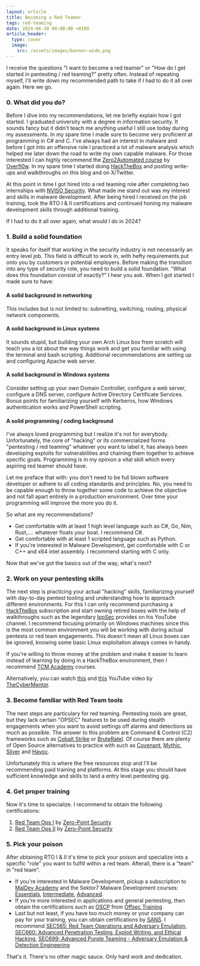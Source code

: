 ```yaml
---
layout: article
title: Becoming a Red Teamer
tags: red-teaming
date: 2024-06-30 08:00:00 +0100
article_header:
  type: cover
  image:
    src: /assets/images/banner-wide.png
---
```


I receive the questions "I want to become a red teamer" or "How do I get started in pentesting / red teaming?" pretty often. Instead of repeating myself, I'll write down my recommended path to take if I had to do it all over again. Here we go. <!--more-->

### 0. What did you do?

Before I dive into my recommendations, let me briefly explain how I got started. I graduated university with a degree in information security. It sounds fancy but it didn't teach me anything useful I still use today during my assessments. In my spare time I made sure to become very proficient at programming in C# and C. I've always had an interest in malware and before I got into an offensive role I practiced a lot of malware analysis which helped me later down the road to write my own capable malware. For those interested I can highly recommend the [Zero2Automated course](https://courses.zero2auto.com/) by [Overfl0w](https://x.com/0verfl0w_). In my spare time I started doing [HackTheBox](https://hackthebox.com) and posting write-ups and walkthroughs on this blog and on X/Twitter.

At this point in time I got hired into a red teaming role after completing two internships with [NVISO Security](https://nviso.eu). What made me stand out was my interest and skills in malware development. After being hired I received on the job training, took the RTO I & II certifications and continued honing my malware development skills through additional training.

If I had to do it all over again, what would I do in 2024?

### 1. Build a solid foundation

It speaks for itself that working in the security industry is not necessarily an entry level job. This field is difficult to work in, with hefty requirements put onto you by customers or potential employers. Before making the transition into any type of security role, you need to build a solid foundation. "What does this foundation consist of exactly?" I hear you ask. When I got started I made sure to have:

#### A solid background in networking

This includes but is not limited to: subnetting, switching, routing, physical network components.

#### A solid background in Linux systems

It sounds stupid, but building your own Arch Linux box from scratch will teach you a lot about the way things work and get you familiar with using the terminal and bash scripting. Additional recommendations are setting up and configuring Apache web server.

#### A solid background in Windows systems

Consider setting up your own Domain Controller, configure a web server, configure a DNS server, configure Active Directory Certificate Services. Bonus points for familiarizing yourself with Kerberos, how Windows authentication works and PowerShell scripting.

#### A solid programming / coding background

I've always loved programming but I realize it's not for everybody. Unfortunately, the core of "hacking" or its commercialized forms "pentesting / red teaming" whatever you want to label it, has always been developing exploits for vulnerabilities and chaining them together to achieve specific goals. Programming is in my opinion a vital skill which every aspiring red teamer should have.

Let me preface that with: you don't need to be full blown software developer or adhere to all coding standards and principles. No, you need to be capable enough to throw together some code to achieve the objective and not fall apart entirely in a production environment. Over time your programming will improve the more you do it.

So what are my recommendations?

* Get comfortable with at least 1 high level language such as C#, Go, Nim, Rust,.... whatever floats your boat. I recommend C#.
* Get comfortable with at least 1 scripted language such as Python.
* If you're interested in Malware Development, get comfortable with C or C++ and x64 intel assembly. I recommend starting with C only.

Now that we've got the basics out of the way, what's next?

### 2. Work on your pentesting skills

The next step is practicing your actual "hacking" skills, familiarizing yourself with day-to-day pentest tooling and understanding how to approach different environments. For this I can only recommend purchasing a [HackTheBox](https://hackthebox.com) subscription and start owning retired boxes with the help of walkthroughs such as the legendary [IppSec](https://www.youtube.com/@ippsec) provides on his YouTube channel. I recommend focusing primarily on Windows machines since this is the most common environment you will be working with during actual pentests or red team engagements. This doesn't mean all Linux boxes can be ignored, knowing some basic Linux exploitation always comes in handy.

If you're willing to throw money at the problem and make it easier to learn instead of learning by doing in a HackTheBox environment, then I recommend [TCM Academy](https://academy.tcm-sec.com/) courses.

Alternatively, you can watch [this](https://www.youtube.com/watch?v=3FNYvj2U0HM) and [this](https://www.youtube.com/watch?v=sH4JCwjybGs) YouTube video by [TheCyberMentor](https://x.com/thecybermentor).

### 3. Become familiar with Red Team tools

The next steps are particulary for red teaming. Pentesting tools are great, but they lack certain "OPSEC" features to be used during stealth engagements when you want to avoid settings off alarms and detections as much as possible. The answer to this problem are Command & Control (C2) frameworks such as [Cobalt Strike](https://www.cobaltstrike.com/) or [BruteRatel](https://bruteratel.com/). Of course there are plenty of Open Source alternatives to practice with such as [Covenant](https://github.com/cobbr/Covenant), [Mythic](https://github.com/its-a-feature/Mythic), [Sliver](https://github.com/BishopFox/sliver) and [Havoc](https://github.com/HavocFramework/Havoc).

Unfortunately this is where the free resources stop and I'll be recommending paid training and platforms. At this stage you should have sufficient knowledge and skills to land a entry level pentesting gig.

### 4. Get proper training

Now it's time to specialize. I recommend to obtain the following certifications:

1. [Red Team Ops I](https://training.zeropointsecurity.co.uk/courses/red-team-ops) by [Zero-Point Security](https://x.com/zeropointsecltd)
2. [Red Team Ops II](https://training.zeropointsecurity.co.uk/courses/red-team-ops-ii) by [Zero-Point Security](https://x.com/zeropointsecltd)

### 5. Pick your poison

After obtaining RTO I & II it's time to pick your poison and specialize into a specific "role" you want to fulfill within a red team. Afterall, there is a "team" in "red team".

* If you're interested in Malware Development, pickup a subscription to [MalDev Academy](https://maldevacademy.com/) and the Sektor7 Malware Development courses: [Essentials](https://institute.sektor7.net/red-team-operator-malware-development-essentials), [Intermediate](https://institute.sektor7.net/rto-maldev-intermediate), [Advanced](https://institute.sektor7.net/rto-maldev-adv1).
* If you're more interested in applications and general pentesting, then obtain the certifications such as [OSCP](https://www.offsec.com/courses/pen-200/) from [Offsec Training](https://www.offsec.com/courses-and-certifications/)
* Last but not least, if you have too much money or your company can pay for your training, you can obtain certifications by [SANS](https://www.sans.org/offensive-operations/). I recommend [SEC565: Red Team Operations and Adversary Emulation](https://www.sans.org/cyber-security-courses/red-team-operations-adversary-emulation/), [SEC660: Advanced Penetration Testing, Exploit Writing, and Ethical Hacking](https://www.sans.org/cyber-security-courses/advanced-penetration-testing-exploits-ethical-hacking/), [SEC699: Advanced Purple Teaming - Adversary Emulation & Detection Engineering](https://www.sans.org/cyber-security-courses/purple-team-tactics-adversary-emulation/)

That's it. There's no other magic sauce. Only hard work and dedication.